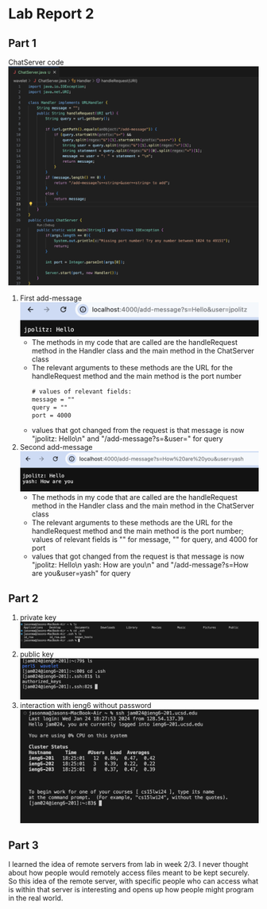 # Lab Report 2  
## Part 1
  ChatServer code  
  ![chatservercode](chatservercode.png)  
  1. First add-message
     ![add-message](add-message1.png)
     * The methods in my code that are called are the handleRequest method in the Handler class and the main method in the ChatServer class
     * The relevant arguments to these methods are the URL for the handleRequest method and the main method is the port number  
       ```
       # values of relevant fields:
       message = ""  
       query = ""  
       port = 4000  
       ```
     * values that got changed from the request is that message is now "jpolitz: Hello\n" and "/add-message?s=<string>&user=<string>" for query
  2. Second add-message
     ![add-message](add-message2.png)
     * The methods in my code that are called are the handleRequest method in the Handler class and the main method in the ChatServer class
     * The relevant arguments to these methods are the URL for the handleRequest method and the main method is the port number; values of relevant fields is "" for message,
       "" for query, and 4000 for port
     * values that got changed from the request is that message is now "jpolitz: Hello\n yash: How are you\n" and "/add-message?s=How are you&user=yash" for query

## Part 2
  1. private key
     ![privatekey](privatekey.png)
  2. public key
     ![publickey](publickey.png)
  3. interaction with ieng6 without password
    ![w/opassword](wopassword.png)

## Part 3
I learned the idea of remote servers from lab in week 2/3. I never thought about how people would remotely access files meant to be kept securely. So this idea of the remote server, with specific people who can access what is within that server is interesting and opens up how people might program in the real world. 
